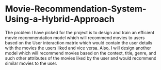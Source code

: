# Movie-Recommendation-System-Using-a-Hybrid-Approach

The problem I have picked for the project is to design and train an efficient movie recommendation model which will recommend movies to users based on the User interaction matrix which would contain the user details with the movies the users liked and vice versa. Also, I will design another model which will recommend movies based on the context, title, genre, and such other attributes of the movies liked by the user and would recommend similar movies to the user.

